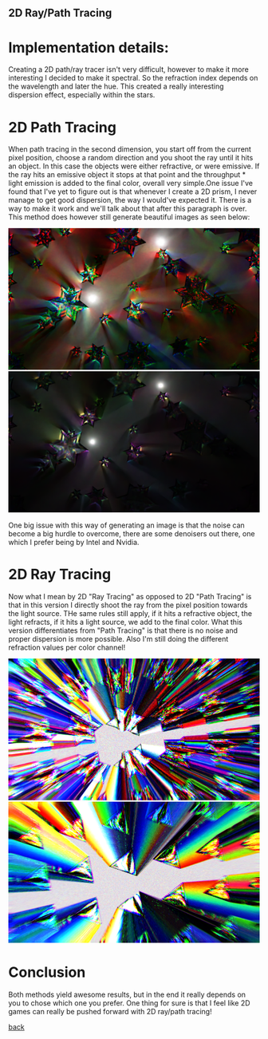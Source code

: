 ## 2D Ray/Path Tracing

# **Implementation details**:
Creating a 2D path/ray tracer isn't very difficult, however to make it more interesting I decided to make it spectral. So the refraction index depends on the wavelength and later the hue. This created a really interesting dispersion effect, especially within the stars.

# **2D Path Tracing**
When path tracing in the second dimension, you start off from the current pixel position, choose a random direction and you shoot the ray until it hits an object.
In this case the objects were either refractive, or were emissive. If the ray hits an emissive object it stops at that point and the throughput * light emission is added to the final color, overall very simple.One issue I've found that I've yet to figure out is that whenever I create a 2D prism, I never manage to get good 
dispersion, the way I would've expected it. There is a way to make it work and we'll talk about that after this paragraph is over. This method does however still
generate beautiful images as seen below:

![Octocat](https://github.com/NamelessCoding/NamelessCoding.github.io/blob/main/assets/images/2pd5.png?raw=true)
![Octocat](https://github.com/NamelessCoding/NamelessCoding.github.io/blob/main/assets/images/2pd4.png?raw=true)

One big issue with this way of generating an image is that the noise can become a big hurdle to overcome, there are some denoisers out there,
one which I prefer being by Intel and Nvidia.

# **2D Ray Tracing**

Now what I mean by 2D "Ray Tracing" as opposed to 2D "Path Tracing" is that in this version I directly shoot the ray from the pixel position
towards the light source. THe same rules still apply, if it hits a refractive object, the light refracts, if it hits a light source, we add to
the final color. What this version differentiates from "Path Tracing" is that there is no noise and proper dispersion is more possible. 
Also I'm still doing the different refraction values per color channel!

![Octocat](https://github.com/NamelessCoding/NamelessCoding.github.io/blob/main/assets/images/2dp.png?raw=true)
![Octocat](https://github.com/NamelessCoding/NamelessCoding.github.io/blob/main/assets/images/2dp2.png?raw=true)

# **Conclusion**
Both methods yield awesome results, but in the end it really depends on you to chose which one you prefer. One thing for sure is that I feel like
2D games can really be pushed forward with 2D ray/path tracing!



[back](./)
